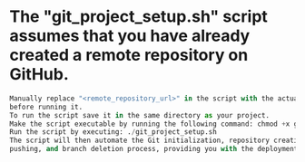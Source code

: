 # The "git_project_setup.sh" script assumes that you have already created a remote repository on GitHub.
```python
Manually replace "<remote_repository_url>" in the script with the actual URL of your remote repository
before running it.
To run the script save it in the same directory as your project.
Make the script executable by running the following command: chmod +x git_project_setup.sh
Run the script by executing: ./git_project_setup.sh
The script will then automate the Git initialization, repository creation, branch switching, file
pushing, and branch deletion process, providing you with the deployment URL at the end
```
